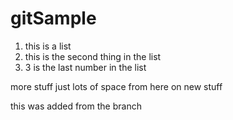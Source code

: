 # gitSample

1. this is a list
2. this is the second thing in the list
3. 3 is the last number in the list

more stuff
just lots of space from here on
new stuff

this was added from the branch